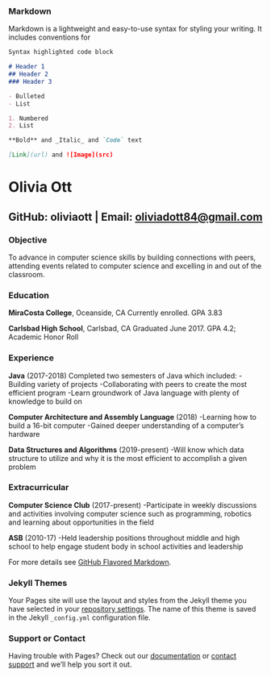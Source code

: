 ### Markdown

Markdown is a lightweight and easy-to-use syntax for styling your writing. It includes conventions for

```markdown
Syntax highlighted code block

# Header 1
## Header 2
### Header 3

- Bulleted
- List

1. Numbered
2. List

**Bold** and _Italic_ and `Code` text

[Link](url) and ![Image](src)
```

# Olivia Ott
## GitHub: oliviaott | Email: oliviadott84@gmail.com 

### **Objective**
To advance in computer science skills by building connections with peers, attending events related
to computer science and excelling in and out of the classroom. 

### **Education**
**MiraCosta College**, Oceanside, CA
Currently enrolled. GPA 3.83 

**Carlsbad High School**, Carlsbad, CA
Graduated June 2017. GPA 4.2; Academic Honor Roll 

### **Experience**
**Java** (2017-2018)
Completed two semesters of Java which included:
-Building variety of projects
-Collaborating with peers to create the most efficient program
-Learn groundwork of Java language with plenty of knowledge to build on

**Computer Architecture and Assembly Language** (2018)
-Learning how to build a 16-bit computer
-Gained deeper understanding of a computer’s hardware 

**Data Structures and Algorithms** (2019-present)
-Will know which data structure to utilize and why it is the most efficient to accomplish a given
problem

### **Extracurricular**
**Computer Science Club** (2017-present)
-Participate in weekly discussions and activities involving computer science such as
programming, robotics and learning about opportunities in the field 

**ASB** (2010-17)
-Held leadership positions throughout middle and high school to help engage student body
in school activities and leadership 


For more details see [GitHub Flavored Markdown](https://guides.github.com/features/mastering-markdown/).

### Jekyll Themes

Your Pages site will use the layout and styles from the Jekyll theme you have selected in your [repository settings](https://github.com/oliviaott/Resume/settings). The name of this theme is saved in the Jekyll `_config.yml` configuration file.

### Support or Contact

Having trouble with Pages? Check out our [documentation](https://help.github.com/categories/github-pages-basics/) or [contact support](https://github.com/contact) and we’ll help you sort it out.
